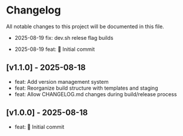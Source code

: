 # Changelog

All notable changes to this project will be documented in this file.
- 2025-08-19 fix: dev.sh relese flag  builds

- 2025-08-19 feat: 🚀 Initial commit


## [v1.1.0] - 2025-08-18

- feat: Add version management system
- feat: Reorganize build structure with templates and staging
- feat: Allow CHANGELOG.md changes during build/release process

## [v1.0.0] - 2025-08-18

- feat: 🚀 Initial commit
